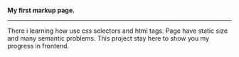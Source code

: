 <b>My first markup page.</b><br><hr>
There i learning how use css selectors and html tags. Page have static size and many semantic problems. This project stay here to show you my progress in frontend.
